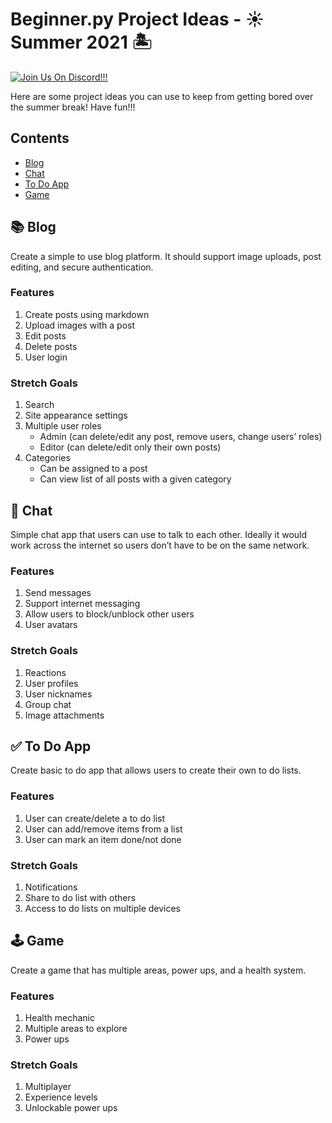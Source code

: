 # Beginner.py Project Ideas - ☀️ Summer 2021 🏝
[![Join Us On Discord!!!](https://discord.com/api/guilds/644299523686006834/embed.png)](https://discord.gg/sfHykntuGy)

Here are some project ideas you can use to keep from getting bored over the summer break! Have fun!!!

## Contents
- [Blog](#-blog)
- [Chat](#-chat)
- [To Do App](#-to-do-app)
- [Game](#-game)

## 📚 Blog
Create a simple to use blog platform. It should support image uploads, post editing, and secure authentication.
### Features
1. Create posts using markdown
2. Upload images with a post
3. Edit posts
4. Delete posts
5. User login
### Stretch Goals
1. Search
2. Site appearance settings
3. Multiple user roles
	- Admin (can delete/edit any post, remove users, change users’ roles)
	- Editor (can delete/edit only their own posts)
4. Categories
	- Can be assigned to a post
	- Can view list of all posts with a given category

## 💬 Chat
Simple chat app that users can use to talk to each other. Ideally it would work across the internet so users don’t have to be on the same network.
### Features
1. Send messages
2. Support internet messaging
3. Allow users to block/unblock other users
4. User avatars
### Stretch Goals
1. Reactions
2. User profiles
3. User nicknames
4. Group chat
5. Image attachments

## ✅ To Do App
Create basic to do app that allows users to create their own to do lists.
### Features
1. User can create/delete a to do list
2. User can add/remove items from a list
3. User can mark an item done/not done
### Stretch Goals
1. Notifications
2. Share to do list with others
3. Access to do lists on multiple devices

## 🕹 Game
Create a game that has multiple areas, power ups, and a health system.
### Features
1. Health mechanic
2. Multiple areas to explore
3. Power ups
### Stretch Goals
1. Multiplayer
2. Experience levels
3. Unlockable power ups
